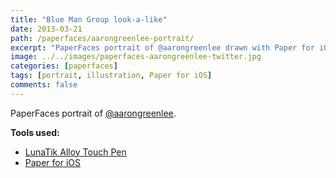 ```yaml
---
title: "Blue Man Group look-a-like"
date: 2013-03-21
path: /paperfaces/aarongreenlee-portrait/
excerpt: "PaperFaces portrait of @aarongreenlee drawn with Paper for iOS on an iPad."
image: ../../images/paperfaces-aarongreenlee-twitter.jpg
categories: [paperfaces]
tags: [portrait, illustration, Paper for iOS]
comments: false
---
```


PaperFaces portrait of [@aarongreenlee](https://twitter.com/aarongreenlee).

**Tools used:**

- [LunaTik Alloy Touch Pen](https://www.amazon.com/gp/product/B00821TR7G/ref=as_li_ss_tl?ie=UTF8&tag=mademist-20&linkCode=as2&camp=1789&creative=390957&creativeASIN=B00821TR7G)
- [Paper for iOS](https://paper.bywetransfer.com/)
